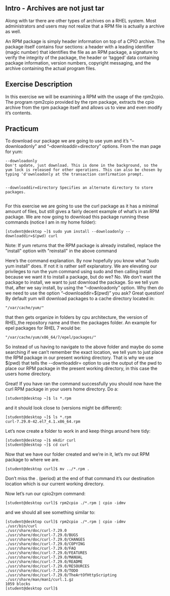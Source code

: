 
<h2 id="intro---archives-are-not-just-tar">Intro - Archives are not just tar</h2>
<p>Along with tar there are other types of archives on a RHEL system. Most administrators and users may not realize that a RPM file is actually a archive as well.</p>
<p>An RPM package is simply header information on top of a CPIO archive. The package itself contains four sections: a header with a leading identifier (magic number) that identifies the file as an RPM package, a signature to verify the integrity of the package, the header or ‘tagged’ data containing package information, version numbers, copyright messaging, and the archive containing the actual program files.</p>
<h2 id="exercise-description">Exercise Description</h2>
<p>In this exercise we will be examining a RPM with the usage of the rpm2cpio. The program rpm2cpio provided by the rpm package, extracts the cpio archive from the rpm package itself and allows us to view and even modify it’s contents.</p>
<h2 id="practicum">Practicum</h2>
<p>To download our package we are going to use yum and it’s “–downloadonly” and “–downloaddir=directory” options. From the man page for yum:</p>
<pre><code>--downloadonly
Don't update, just download. This is done in the background, so the yum lock is released for other operations. This can also be chosen by
typing 'd'ownloadonly at the transaction confirmation prompt.

--downloaddir=directory
Specifies an alternate directory to store packages.
</code></pre>
<p>For this exercise we are going to use the curl package as it has a minimal amount of files, but still gives a fairly decent example of what’s in an RPM package. We are now going to download this package running these commands (notice I am in my home folder):</p>
<pre><code>[student@desktop ~]$ sudo yum install --downloadonly --downloaddir=$(pwd) curl
</code></pre>
<p>Note: If yum returns that the RPM package is already installed, replace the "install" option with "reinstall" in the above command</p>
<p>Here’s the command explanation. By now hopefully you know what “sudo yum install” does. If not it is rather self explanatory. We are elevating our privileges to run the yum command using sudo and then calling install because we want it to install a package, but do we? No. We don’t want the package to install, we want to just download the package. So we tell yum that, after we say install, by using the “–downloadonly” option. Why then do we need to use the option “–downloaddir=$(pwd)” you ask? Great question! By default yum will download packages to a cache directory located in:</p>
<pre><code>"/var/cache/yum/"
</code></pre>
<p>that then gets organize in folders by cpu architecture, the version of RHEL,the repository name and then the packages folder. An example for epel packages for RHEL 7 would be:</p>
<pre><code>"/var/cache/yum/x86_64/7/epel/packages/"
</code></pre>
<p>So instead of us having to navigate to the above folder and maybe do some searching if we can’t remember the exact location, we tell yum to just place the RPM package in our present working directory. That is why we use $(pwd) that tells the --downloaddir= option to use the output of the pwd to place our RPM package in the present working directory, in this case the users home directory.</p>
<p>Great! If you have ran the command successfully you should now have the curl RPM package in your users home directory. Do a:</p>
<pre><code>[student@desktop ~]$ ls *.rpm
</code></pre>
<p>and it should look close to (versions might be different):</p>
<pre><code>[student@desktop ~]$ ls *.rpm
curl-7.29.0-42.el7_4.1.x86_64.rpm
</code></pre>
<p>Let’s now create a folder to work in and keep things around here tidy:</p>
<pre><code>[student@desktop ~]$ mkdir curl  
[student@desktop ~]$ cd curl
</code></pre>
<p>Now that we have our folder created and we’re in it, let’s mv out RPM package to where we are.</p>
<pre><code>[student@desktop curl]$ mv ../*.rpm .
</code></pre>
<p>Don’t miss the . (period) at the end of that command it’s our destination location which is our current working directory.</p>
<p>Now let’s run our cpio2rpm command:</p>
<pre><code>[student@desktop curl]$ rpm2cpio ./*.rpm | cpio -idmv
</code></pre>
<p>and we should all see something similar to:</p>
<pre><code>[student@desktop curl]$ rpm2cpio ./*.rpm | cpio -idmv  
./usr/bin/curl  
./usr/share/doc/curl-7.29.0  
./usr/share/doc/curl-7.29.0/BUGS  
./usr/share/doc/curl-7.29.0/CHANGES  
./usr/share/doc/curl-7.29.0/COPYING  
./usr/share/doc/curl-7.29.0/FAQ  
./usr/share/doc/curl-7.29.0/FEATURES  
./usr/share/doc/curl-7.29.0/MANUAL  
./usr/share/doc/curl-7.29.0/README  
./usr/share/doc/curl-7.29.0/RESOURCES  
./usr/share/doc/curl-7.29.0/TODO  
./usr/share/doc/curl-7.29.0/TheArtOfHttpScripting  
./usr/share/man/man1/curl.1.gz  
1059 blocks  
[student@desktop curl]$
</code></pre>

